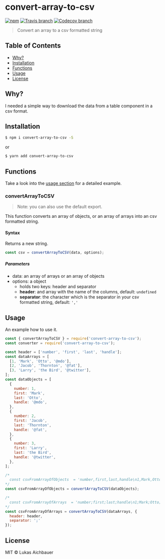 # convert-array-to-csv

[![npm](https://img.shields.io/npm/v/convert-array-to-csv.svg?style=flat-square)](https://www.npmjs.com/package/convert-array-to-csv)
[![Travis branch](https://img.shields.io/travis/aichbauer/node-convert-array-to-csv/master.svg?style=flat-square)](https://travis-ci.org/aichbauer/node-convert-array-to-csv)
[![Codecov branch](https://img.shields.io/codecov/c/github/aichbauer/node-convert-array-to-csv/master.svg?style=flat-square)](https://codecov.io/gh/aichbauer/node-convert-array-to-csv)

> Convert an array to a csv formatted string

## Table of Contents

* [Why?](#why)
* [Installation](#installation)
* [Functions](#functions)
* [Usage](#usage)
* [License](#license)

## Why?

I needed a simple way to download the data from a table component in a csv format.

## Installation

```sh
$ npm i convert-array-to-csv -S
```

or

```sh
$ yarn add convert-array-to-csv
```

## Functions

Take a look into the [usage section](#usage) for a detailed example.

### convertArrayToCSV

> Note: you can also use the default export.

This function converts an array of objects, or an array of arrays into an csv formatted string.

#### Syntax

Returns a new string.

```js
const csv = convertArrayToCSV(data, options);
```

##### Parameters

* data: an array of arrays or an array of objects
* options: a object
  * holds two keys: header and separator
  * **header**: and array with the name of the columns, default: `undefined`
  * **separator**: the character which is the separator in your csv formatted string, default: `','`

## Usage

An example how to use it.

```js
const { convertArrayToCSV } = require('convert-array-to-csv');
const converter = require('convert-array-to-csv');

const header = ['number', 'first', 'last', 'handle'];
const dataArrays = [
  [1, 'Mark', 'Otto', '@mdo'],
  [2, 'Jacob', 'Thornton', '@fat'],
  [3, 'Larry', 'the Bird', '@twitter'],
];
const dataObjects = [
  {
    number: 1,
    first: 'Mark',
    last: 'Otto',
    handle: '@mdo',
  },
  {
    number: 2,
    first: 'Jacob',
    last: 'Thornton',
    handle: '@fat',
  },
  {
    number: 3,
    first: 'Larry',
    last: 'the Bird',
    handle: '@twitter',
  },
];

/*
  const csvFromArrayOfObjects  = 'number,first,last,handle\n1,Mark,Otto,@mdo\n2,Jacob,Thornton,@fat\n3,Larry,the Bird,@twitter\n';
*/
const csvFromArrayOfObjects = convertArrayToCSV(dataObjects);

/*
  const csvFromArrayOfArrays  = 'number;first;last;handle\n1;Mark;Otto;@mdo\n2;Jacob;Thornton;@fat\n3;Larry;the Bird;@twitter\n';
*/
const csvFromArrayOfArrays = convertArrayToCSV(dataArrays, {
  header: header,
  separator: ';'
});
```

## License

MIT © Lukas Aichbauer
